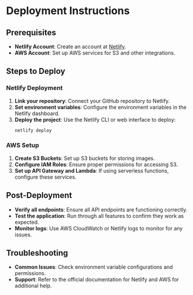# Deployment Instructions

## Prerequisites
- **Netlify Account**: Create an account at [Netlify](https://www.netlify.com/).
- **AWS Account**: Set up AWS services for S3 and other integrations.

## Steps to Deploy

### Netlify Deployment
1. **Link your repository**: Connect your GitHub repository to Netlify.
2. **Set environment variables**: Configure the environment variables in the Netlify dashboard.
3. **Deploy the project**: Use the Netlify CLI or web interface to deploy:
   ```bash
   netlify deploy
   ```

### AWS Setup
1. **Create S3 Buckets**: Set up S3 buckets for storing images.
2. **Configure IAM Roles**: Ensure proper permissions for accessing S3.
3. **Set up API Gateway and Lambda**: If using serverless functions, configure these services.

## Post-Deployment
- **Verify all endpoints**: Ensure all API endpoints are functioning correctly.
- **Test the application**: Run through all features to confirm they work as expected.
- **Monitor logs**: Use AWS CloudWatch or Netlify logs to monitor for any issues.

## Troubleshooting
- **Common Issues**: Check environment variable configurations and permissions.
- **Support**: Refer to the official documentation for Netlify and AWS for additional help.
